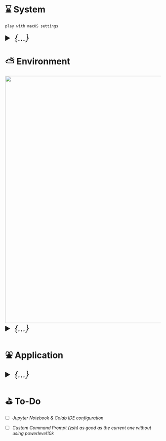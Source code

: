

# &#x231b; System
```
play with macOS settings
```
<details>
    <summary style="font-size: 2em;"><i>{...}</i></summary>


### &#x2460; Display 
**+ scale**
```
choose sacle -> more space -> night shift 
```
**+ as host machine**
```
-> advanced -> find prevent automatic sleeping on power adapter when the display is off
```
### &#x2461; Enable three finger drag
**+ accessibility:** 
```
1) pointer control -> trackpad options -> enable dragging -> three finger drag
2) display -> reduce motion (enable)
```
### &#x2462; Unnecessary apps
**+ left with:** 
```
1) finder 
    + open finder 
    + go to view -> Show Path bar -> Show Status bar
    + ctrl + click the icon on the path bar for copying the path
2) safari 
3) system preference
```
### &#x2463; Desktop & Dock
**+ hide dock:** 
```
1) set it automatically show -> Dock size & Magnification
2) position it on anywhere other than bottom
3) go to the bottom for hot corner, setup screen saver
4) mission control (bottom) 
    + displays have separate spaces --> enable (for monitor to act like individual display)
    + automatically rearrange spaces based on most use --> disable (no idea)
```

### &#x2464; Control Center
**+ Accessibility Shortcuts**
```
1) show in Control Center, not in the menu bar
2) play with it 
```
**+ scroll down spotlight**
```
don't show in the Menu Bar
```
### &#x2465; Mouse
**+ replaced by some mouse app later**
```
Accessibility -> Zoom Option -> Hover text

hover
1) Text 32pt 
2) Text font 
3) Activation modifier Option/Alt 
4) Play with color
```
### &#x2466; Arrange Launchpad
**{move unused app into one folder}**

### &#x2467; Appearance
**+ highlight color**
```
1) set favorite highlight color and accent color (usually purple)
2) set appearance to auto
```

### &#x2468; Keyboard
**+ keyboard**
```
*1) cursor smoothness (make hjkl moving smooth inside nvim)
    + increase key repeat rate to the fastest 
    + drag Delay until repeat to the shortest


2) add Unicode Hex Input (optional)
    - ∀: option + 2200
    - ∃: option + 2203
    - ¬: option + 00ac 
    - ∧: option + 2227 


3) fn (do nothing)
```


**+ input source**
```
1) add pinyin 

2) do not check "Use the CAPSLOCK key to switch to and from U.S."
```



### &#x2469; Keyboard Shortcuts

**+ General Shortcuts**
```
• Increase Indent (IDE): cmd + ] 
• Decrease Indent (IDE): cmd + [
• Move the cursor one word forward: Option + Right Arrow
• Move the cursor one word backwad: Option + Left Arrow

• Find Path: open finder => cmd + shift + g
```


**+ Mission Control (for no touchpad situation)**
```
• mission Control                       --> ctrl + up
• show notification center              --> ctrl + left
• application windows                   --> cmd + down
• show desktop                          --> ctrl + right
• move left a space                     --> cmd + left
• move right a space                    --> cmd + right
```
**+ Launchpad**
```
• turn Dock Hiding on/off               --> option + cmd + D
• show Launchpad                        --> ctrl + down
```
**+ Spotlight**
```
• uncheck both
```
**+ App Shortcut**
```
click "+"
Add shortcuts for the following apps (setup alacritty later)

-------------
| Alacritty |
-------------
    • Hide alacritty                    --> shift + cmd + alt + h

----------
| Safari |
----------
    • Show Favorites Bar                --> ctrl + f
    • Hide Favorites Bar                --> ctrl + f

----------
| Chrome |
----------
    • Always Show Bookmarks Bar         --> ctrl + f
    • Reopen Closed Tab                 --> cmd + ctrl + z

----------
| global |
----------
    • Open Location...                  --> ctrl + l
    • New Window                        --> cmd + shift + n
    • Tile Window to Left of Screen     --> ctrl + `
    • Print...                          --> ctrl + cmd + p
    • Open File...                      --> shfit + cmd + o
    • Minimize                          --> ctrl + cmd + option + M

-----------------
| shortcut tips |
-----------------
    • command + shift leftArrow
    • 

[how to restore minimized one ? don't ask me]
```
### &#x246a; Safari
**+ Preference:**
```
1) Privacy -> uncheck website tracking for enabling cookie
2) Tabs -> Compact
3) Extension -> download PocketTube: YouTube Subscription Manager (App Store)
```
### &#x246b; Notes App 
```
make use of this app 
1) Note -> Setting -> Adjust Font size 
2) ...
```
### &#x246c; Reminder App 
```
make use of this app as well
```
### &#x246d; Modified notification window
```
1) Weather: remember to set temperature to Celsius (multiple regions added)
```

### &#x246e; Install [Alfred](https://www.alfredapp.com)
**{...}**

</details>




# &#x26c5; Environment

<img src="./nvim/dashboard.png" width=800>

<details>
    <summary style="font-size: 2em;"><i>{...}</i></summary>

### &#x25cd; Zen Tree 
```
$ cd ~
$ git clone "https://github.com/"your_username"/env.git"
$ mv env .config                                    # rename to .config directory 
$ mkdir "xxx"                                       # main directory 
$ cd "xxx"
$ mkdir blackhole society toKnow 
$ cd "yyy" 
$ mkdir Cok Projects zzz
                                                    Users
                                                      |
                                                      |
                                   ----------------------------------------
                                   |                                      |
                                   |                                      |
                                 "xxx"                                 .config
                                   |                                      |
                                   |                                      |  
                    -------------------------------       ---------------------------------
                    |              |              |       |               |               |
                    |              |              |       |               |               |
                  "yyy"        blackhole       society   nvim           tmux             etc
                    |                                     |               |               |
                    |                                     ----------------------------------
    ----------------------------------                    ----------------------------------
    |               |                |                                | | ... |  
    |               |                |
   Cok           Projects           ...
```

### ➊  Install Xcode tool
```shell
xcode-select --install
```

### ➋  Install Homebrew 
&#x23f5; *homebrew from [source](https://brew.sh)*
```shell
(+) $HOME=/Users/your_username

echo '# homebrew' >> $HOME/.zprofile 
echo 'eval "$(/opt/homebrew/bin/brew shellenv)"' >> $HOME/.zprofile
eval "$(/opt/homebrew/bin/brew shellenv)"
```


&#x23f5; *homebrew proxy setting*
```shell
echo 'export ALL_PROXY=socks5://127.0.0.1:your_port' > ~/.brew_proxy
echo 'source ~/.brew_proxy' >> ~/.zprofile
source ~/.zprofile
```


&#x23f5; *basic commands with brew*
```shell
brew install xxx
brew uninstall/remove xxx
```

<details>
  <summary><i>Install Homebrew Using Mirror (collapsed)</i></summary>

*1) for users having trouble accessing brew.sh, e.g. users in China* <br>
```shell
>> cd /opt 
>> sudo mkdir homebrew 
>> sudo chown -R $(whoami):admin /opt/homebrew 
>> git clone https://mirrors.tuna.tsinghua.edu.cn/git/homebrew/brew.git /opt/homebrew
>> echo 'eval "$(/opt/homebrew/bin/brew shellenv)"' >> ~/.zprofile
(this surpress default apple git, already in zsh/)>> echo "export PATH=/opt/homebrew/bin:$PATH" ~/.zprofile
```
</details>

### ➌  Terminal Emulator
&#x23f5; *[alacritty.toml](./alacritty/alacritty.toml)*
```shell
brew install --cask alacritty
```

&#x23f5; *modify shortcut really quick*
```
1) open / 
2) drag disk and user to the side bar of finder
3) replace hide alacritty command "cmd+h" in shortcut
```

### ➍  Karabiner (virtual keyboard)
&#x23f5; *install karabiner*
```shell
brew install karabiner-elements --cask
```

&#x23f5; *Use Karabiner-Elements for key-mapping*
```
1) Click and open TWO KARABINERs for accessbility in input source inside privacy
    • allow app 
    • target decide: usually I choose for all device 
    • choose whatever you want 
    • for all devices: add item 
    • map "caps_lock" to "left_control"

2) Mapping website: https://ke-complex-modifications.pqrs.org/
    • Vi style arrow
    • click import 
    • import 
    • ok 
    • enable (only enable command + hjkl)
    • is command not control anymore

3) Search for any other combination you want
   {...}

4) Custom Rule 
    • open finder => cmd + shift + g: ~/.config/karabiner/assets/complex_modifications
```
  
### ➎  Nerd Font
&#x23f5; *go to [nerdfont](https://github.com/ryanoasis/nerd-fonts)*
```
1) patched-fonts folder
2) each font folder will have their font appearance inside, probably
3) fonts I like:
	- Monofur Nerd Font
	- Ubuntu (but its NerdFont version doesn't seem to compatible with macOS)

ex).
• Chosen_Font_Name => Light => complete
• Code New Roman Nerd Font Complete.otf 
• Download
• open the .otf file
• click install
• next go to font book looking for it
• do the italic one as well

• few selections: Monofur Nerd Font, CodeNewRoman(light is better), SourceCodePro, etc
```

&#x23f5; *patch your own font with nerdfont [patcher](https://github.com/ryanoasis/nerd-fonts/blob/master/font-patcher)*
```
1) go to nerdfont github, see option 9: Patch Your Own Font 
2) install dependencies: 
>> brew install fontforge

3) download archive scripts provided 
4) go into the nerdfont patcher diretory and execute the font-patcher script
>> fontforge -script font-patcher "/path/to/a-single-.ttf-or.otf"
```

&#x23f5; *[font-collections](./fonts/)*
```
still missing some icon even after patched, look into it later
```


### ➏  Necessity

<details>
    <summary><i>Git (collapsed)</i></summary>

`Personal Access Tokens:` *github --> settings --> developers setting --> token* <br> 
[`.gitignore`](https://www.toptal.com/developers/gitignore): *ignore file generation*

```

0) connect github with proxy
>> git config --global http.proxy http://127.0.0.1:{port}       // set with a port
>> git config --global --unset http.proxy                       // unset to disable


1) Intialize/Create Local Repo
------------------------------------------------------------------------------------
>> cd "any_directory"
>> git init                                                     // create .git 
>> git status                                                   // check branch



2) Connect Local Repo with Remote (github)
------------------------------------------------------------------------------------------------
>> git config --global user.name "github_account_name"                      // setup username
>> git config --global user.email "email_asscoiated_with_github@xxx.com"    // setup user.email
>> git config -l                                                            // check both
>> cd "xxx"
>> git branch -M main                                                       // name branch "main"
>> git remote add origin https://github.com/user_name/repo_name.git         // add remote repo
>> git remote -v                                                            // list remote repo
>> git remote set-url origin https://github.com/user_name/repo_name.git     // change remote repo
>> git config --global credential.helper store                              // if no token pop up




3) Add, Commit, Check, Pull/Push 
------------------------------------------------------------------------------------
(add)
>> git add filename.xxx                               // add single changed file
>> git add .                                          // add all changed files

(commit)
>> git commit -m "commit message"                     // describe what you changed 
>> git status                                         // check current status
>> git reset --soft HEAD~                             // undo all commit
>> git reset --hard HEAD~1                            // same, and no change kept
>> git reset --hard <git log grab SHA>                // reset to specific commit

(check)
>> git log                                            // check passed commit 
>> git log -p                                         // check detailed commit
>> git show 5eba8ab3b718a6ab6610186be934ba214e228a58  // check commit with hash
>> git diff                                           // show all modified

(pull/push)
>> git pull origin main                               // pull from remote main branch
>> git push -u origin main                            // -u: for "--set-upstream"
                                                      // main is the <branch_name>
>> git push <remote-name> <branch-name>               // other branch aside from main
>> git push origin other_branch                       // example
>> git push                                           // only have one main branch
>> git push --set-upstream origin main                // if not branch to track

(push latest one with unpush commit)
>> git log                                            // grab the log SHA 
>> git push origin <SHA>:branch --force-with-lease    // example 
>> git push origin abc123:main --force-with-lease     // cover all commits not push


(push with new token)
>> git config --global credential.helper osxkeychain  // clear old credential (OS diffs)
>> git push -u origin main

(explicitly set)
>> git remote set-url origin https://YOUR_NEW_TOKEN@github.com/your_acc/repo.git



4) large file
------------------------------------------------------------------------------------
>> brew install git-lfs                               // install LFS 
>> git lfs install                                    // enable through git 
>> git lfs track "video/interstallar.mp4"             // track the large file 
>> git add .gitattributes                             // only add once, lfs track will update it 
>> git add . & git commit -m "xx" 
>> git push

>> git lfs uninstall                                  // for large file only 
>> git rm --cached video/interstallar.mp4             
>> git filter-branch --force \                        // clear history
        --index-filter "git rm \ 
        --cached \ 
        --ignore-unmatch video/interstallar.mp4" \
        --prune-empty --tag-name-filter cat -- --all
>> git push origin --force --all                      // force update




5) Leave, Merge, Delete, Diverge/Converge, Rename Branch 
------------------------------------------------------------------------------------
(leave)
>> git checkout -b new_branch                         // -b: create new branchs 
>> git checkout                                       // leave current branch
>> git checkout main                                  // leave, and go to main
>> checkout branch_name                               // switch branch
>> git branch --list                                  // list all existing branches
>> git branch -a                                      // list all branch(local&remote) 
>> git branch -r                                      // list remote 
>> git push -u origin <new_branch>                    // push new branch to remote

(merge)
>> git checkout main                                  // leave the branch about to merge to main
>> git branch                                         // try, won't kill you
>> git merge gh-pages                                 // merge branch "gh-pages" to main
>> git push origin main                               // push all the new changes merged to main

(delete) 
>> git branch -d branch_name                          // first delete local branch
>> git push origin --delete branch_name               // delete remote branch as well

(diverge/converge)
'''
if you make changes directly through github(remote)
and make different changes in local repo at the same time 
will cause version conflict 
'''
>> git pull origin main                               // pull from remote branch main
>> git status 
>> git merge origin/branch_name                       // here branch_name = main

(rename)
>> git branch -m older_name new_name                  // rename local repo
>> git fetch origin 
>> git branch -u origin/new_name new_name 
>> git remote set-head origin -a
# change remote
>> repo -> settings -> under Code and automation -> click Branches -> rename
```
</details>


```shell
# install through homebrew
>> brew install git
>> git --version

# apple's git default, download env, so you have zsh/ 
# then export git path for replacing apple default git
>> echo 'export PATH="/opt/homebrew/bin:${PATH}"' >> $HOME/.config/zsh/zsh-exports
```

&#x23f5; *C++ compiler*
```shell
# many things depends on this gcc
>> brew install gcc
```

&#x23f5; *mongoDB: [server](https://www.mongodb.com/docs/manual/tutorial/install-mongodb-on-os-x/)* | *[compass](https://www.mongodb.com/try/download/atlascli) (choose ARM64 Platform)*
```shell
# install mongoDB server
>> brew tap mongodb/brew

# install community edition (refer to the official doc for versions)
>> brew install mongodb-community

# if run into error "brew services list"
>> brew update-reset
>> brew doctor
>> brew services list

# start for use
>> brew services start mongodb-community@7.0
>> brew services stop mongodb-community@7.0
>> mongosh  # for checking
```

&#x23f5; *Node.js: [macOS installer LTS version](https://bit.ly/nodenpm)*
```shell
# better to download prebuild version through website
>> node --version
>> npm --version
```


&#x23f5; *npm proxy*
```shell
# 1) Temporary for a single command
npm --proxy http://127.0.0.1:your_port install your-package


# 2) set/unset as needed
npm config set proxy http://127.0.0.1:7890
npm config set https-proxy http://127.0.0.1:7890
npm install  # do your installations
npm config delete proxy
npm config delete https-proxy


# 3) .npmrc
proxy=http://127.0.0.1:7890
https-proxy=http://127.0.0.1:7890
```


&#x23f5; *additional*
```shell
# for what?
brew install ripgrep

# print out structure of directory in terminal 
brew install tree
```


&#x23f5; *YouTube Video [`Download`](https://github.com/yt-dlp/yt-dlp)*
```shell 
>> brew install yt-dlp
>> ffmpeg

# basic download
>> yt-dlp "https://www.youtube.com/watch?v=8PsG3ycLx3o"

# setting up the resolution for downloading (less or equal than 4k if videos are available)
>> yt-dlp -f "bestvideo[height<=2160][ext=webm]+bestaudio[ext=m4a]/best[height<=2160]" --merge-output-format mp4 "<youtube url>"

# convert video to MPEG-4
>> ffmpeg -i <video1.mp4> -vcodec libx264 -acodec aac <video2.mp4>

# for some videos, if store differently on youtube, will download separate files (.m4a & webm), mannully convert 
>> ffmpeg -i "video_name.webm" -i "video_name.m4a" -c:v copy -c:a copy "video_name.mp4"

# convert video to audio file (e.g. mp4/mkv to mp3)
>> ffmpeg -i input.mkv -b:a 192K -vn output.mp3
```



&#x23f5; *Sound Player*
```shell
# play .wav file 
>> brew install sox 
>> sox /path/to/wav_file -d
```



&#x23f5; *Find IP Address*
```shell
# on linux/unix 
# find the inet value under 'wlp39s0', usually the last one
>> ifconfig
>> ip addr

# more straightforward way of checking the address
>> ifconfig | grep "inet "
```

&#x23f5; *Setup Static IP or DHCP*
```shell

```

&#x23f5; *SSH*

```shell
# check if ip-address exist in remote, if not then used jump host
>> nslookup 

# direct connection
>> ssh -i xxx_xxx.pem username@ip-address

# Need to change permission if using key file(.pem)
>> chmod 600 ~/.ssh/xxx_xxx.pem
>> ssh my-server

# local ssh config, read more: https://linux.die.net/man/5/ssh_config
>> vim ~/.ssh/config
---------------------------------------------------------
| Host lambda-server-1                                  |
|   HostName xxx.x.xxx.xx                               |
|   User ubuntu(or others)                              |
|   IdentityFile ~/.ssh/xxxxxx.pem                      |
|                                                       |
| Host lambda-server-2                                  |
|   HostName yyy.y.yyy.yy                               |
|   User ubuntu                                         |
|   IdentityFile ~/.ssh/yyyyyy.pem                      |
|                                                       |
| Host my-server                                        |
|   HostName zzz.zzz.z.zzz                              |
|   User my_username                                    |
---------------------------------------------------------
```
&#x23f5; *FileZilla Setup ([Jump Host](https://www.unixcloudfusion.in/2016/01/using-filezilla-to-connect-ec2-with.html))*

| Connection Type | Inputs |
| :------ | :-------: |
| normal connection | *Host - Username - Password - Port* |
| connect as jump host | *1) Settings > Generic Proxy > `Sock 5`* <br> *2) Proxy host: `127.0.0.1` - Proxy port: `8001`* |
| with private key(.pem) | *1) File - Site Manager - New Site* <br> *2) Protocol: select the `SFTP` one -> Host: `ip-address`* <br> *3) Logon Type: `Key File` -> User -> Location of key file* |


&#x23f5; *Remote Connection [FileZilla](https://filezilla-project.org)*
```
# SSH setup for remote login with .pem (keyfile)
1) unzip and put it into Application                                  
2) open FileZilla, click File on the top-left, select Site Manager... 
3) New site, name it                                                  
4) Protocol: select SFTP - SSH File Transfer Protocol                 
5) Host: Enter the specific ip address for remote server              
6) Logon Type: select Keyfile                                         
7) User: xxxx [xxxx@xxx.xxx.xxx.xxx]                                  
8) Browse your Keyfile                                                
9) connect                                                            
10) drag and draw                                                     
```


### ➐  Terminal Level
#### &#x260d; tmux
&#x23f5; *[tmux.conf](./tmux/tmux.conf)*
```shell
# configuration explained in .conf
>> brew install tmux

# checking if tmux is missing some color
# path variable needed to be setup first, and you have to be inside tmux session
>> tmux info | grep -e RGB -e Tc

# for tmux package manager to work in the tmux.conf 
# first need to download it 
>> git clone https://github.com/tmux-plugins/tpm ~/.tmux/plugins/tpm 
>> tmux
>> prefix + I       # for downloading necessary plugins
```

#### &#x260d; zsh
```
brew install zsh
```
&#x23f5; *Add the following command to **.zprofile***
```
# XDG
export XDG_CONFIG_HOME=$HOME/.config
export XDG_CACHE_HOME=$HOME/.cache
export XDG_DATA_HOME=$HOME/.local/share

# zsh config dir
export ZDOTDIR=$HOME/.config/zsh

# homebrew
eval "$(/opt/homebrew/bin/brew shellenv)"
```
&#x23f5; *Setup zsh Directory(or just download zsh/)*
```
# you can download all from env
>> cd ~/.config 
>> mkdir zsh 
>> touch .zshrc
```
&#x23f5; *Configure zsh Directory*
```
# powerlevel10k (before you know how to write your own prompt use this)

# path variables all setup within zsh/, just need to check path correstness
>> brew install powerlevel10k
# keep track of the installation path of powerlevel10k
>> echo "source '$(brew --prefix)/share/powerlevel10k/powerlevel10k.zsh-theme'" >> ~/.config/zsh/.zshrc
# "$(brew --prefix)" is basically where your homebrew lies "/opt/homebrew"
>> cd zsh 
>> git clone "...zsh_directory_in_github_repo..."
>> if the syntax highlighting and autocomplete not working, remove and reinstall
```

#### &#x260d; Neovim
[`my config`](./nvim/) | [`kickstart.nvim`](https://github.com/nvim-lua/kickstart.nvim)

```shell
>> brew install neovim
# remove cache, don't know why, I guess this make sure new config doesn't mixed with old ones
>> rm -rf ~/.local/share/nvim/

~/.config/nvim/
├── init.lua
├── lazy-lock.json
├── lua/
│   ├── "your_username"/
│   │   ├── core
│   │   │   ├── init.lua
│   │   │   ├── keymaps.lua
│   │   │   └── options.lua
│   │   └── plugins
│   │       ├── lsp/
│   │       ├── nvim-tree.lua
│   │       ├── ...(list of plugins config)
│   │       └── dashboard.lua
│   └── lazy.lua

# download all nvim/ setting, let Lazy & Mason do their job
# some lsp server require npm to be installed as dependency, so make sure install that first
>> :Lazy 
>> :Mason
```


&#x23f5; *Notes*
| Target  | Action    |
| :------ | :-------: |
| `/` | *match words for searching (n: next, N: previous)* |
| `:Open Buffer` | *- oepn file to buffer: `:e "path/to/file`* <br> *- new empty buffer: `<leader> + b`* |
| `:Lazy`  |  *Lazy Console UI*  |
| `:Lazy reload "some_file.nvim"` | *reload certain .nvim plugins to take effect(no path needed)* |
| `:Lazy sync` | *download all new plugins* |
| `:NvimTree` | *- toggle open/close: `ctrl + n`* <br> *- mark file: `m`* |
| `:Telescope` | *- all file: `<leader> f f`* <br> *- for only opened buffer: `<leader> f b`* |
| `:ColorizerToggle` | *cancel color preview from current buffer* |
| `:TSInstall python` | *- install new highlighters(name): `:TSInstall <name>`* <br> *- check installed syntax: `TSInstallInfo`* |
| `:Mason`  |  *Mason LSP Console UI*  |
| `:MasonUninstallAll`  |  *uninstall all lsp-server through mason*  |
| `:MasonInstall <name>` | *LSP plugin manager, if new plugins not listed, exit and reopen with vim* |
| `:I`  |  *Install the package under the cursor*  |
| `:u`  |  *Update the package under the cursor*  |
| `:U`  |  *Install all package under the cursor*  |
| `:X`  |  *Uninstall the package under the cursor*  |



#### &#x260d; Script
&#x23f5; *automate operation that are repetitive for your convenience, refer to my [`scripts`](./myScript/README.md)*
```
# original git operation
>> git add .
>> git commit -m "message"
>> git push (-u origin main)

# custom script wrapped up all three lines
>> gpush
```


#### &#x260d; Conda
&#x23f5; *miniconda (silicon difference)*
```
# for apple silicon (arm64)

# there seems to have a mamba environment preinstall in latest version
>> brew install miniforge 
>> conda init "$(basename "${SHELL}")"
(this conda init line basically adding the following)
# =========================
# >>> conda initialize >>>
# __conda_setup="$(...)"
# if ...
# ...
# fi ...
# unset __conda_setup
# <<< conda initialize <<<
# =========================
```

&#x23f5; *conda command notes*
```
# conda proxy problem
>> conda config --set ssl_verify false  # get around with ssl if you are behind proxy

# conda proxy necessary dependency
>> pip install 'httpx[socks]'

# create new env 
>> conda create -n myenv python=3.x     # python version 
>> conda create -n myenv scipy          # with sepcific package

# remove conda env 
>> conda remove --name myenv --all


# install jupyter
>> conda install -y jupyter


# export yml package list, will export all conda and pip installed ones
>> conda env export > environment.yml

# pip list, only pip install ones
>> pip freeze > requirements.txt    # export pip package separately
>> pip install -r requirements.txt  # install

# install packages using .yml in existing conda env 
--prune: this command remove dependencies that are no longer listed in the .yml file
--name myenv: sepcify which env to update
>> conda env update --name myenv --file xxx.yml --prune 

# when you update env using .yml file, few things to notice
1) comment the "name:" section in the .yml file, 
    - otherwise it will create another env if name is not the same as the current one
2) newer version will be overrided by older version 
    - in my case, if tensorflow is installed with python=3.10, and pytorch is 3.9 
    - then tensorflow will be removed after install pytorch using .yml file 
3) newer version is compatible with older version (mostly) 
    - install pytorch with python=3.9, then install tensorflow with python=3.10 if fine
```

&#x23f5; *pytorch*: [*official website*](https://pytorch.org) *or refer to* [*yaml file*](https://github.com/jeffheaton/app_deep_learning/blob/main/install/pytorch-install-aug-2023.ipynb)
```shell
# basic setup for pytorch conda in macOS
>> conda create -n env & conda activate env     # create new env
>> pip3 install torch torchvision torchaudio    # torch website, select stable/nightly version


# use mps 
>> conda env create -f torch-conda.yml 
================= .yml =================
name: [your-env-name]
channels:
  - pytorch
  - conda-forge
dependencies:
    - python=3.11
    - pip>=19.0
    - pytorch 
    - torchvision 
    - torchaudio
    - jupyter
    - scikit-learn
    - scipy
    - pandas
    - pandas-datareader
    - matplotlib
    - pillow
    - tqdm
    - requests
    - h5py
    - pyyaml
    - flask
    - boto3
    - ipykernel
    - pip:
        - bayesian-optimization
        - gym
        - kaggle
================= .yml =================

# connect to jupyter notebook
>> python -m ipykernel install --user --name torch --display-name "Python 3.10 (pytorch)"
>> jupyter notebook                             # test 

# macOS m-chip use MPS (Apple Metal for GPU), target MPS for training.
>> has_mps = getattr(torch, 'has_mps', False)
>> device = "mps" if getattr(torch, 'has_mps', False) \
else "gpu" if torch.cuda.is_available() else "cpu"
```

&#x23f5; *python test* <br>
```python
import torch
import math

# this ensures that the current MacOS version is at least 12.3+
print(torch.backends.mps.is_available())
# this ensures that the current current PyTorch installation was built with MPS activated.
print(torch.backends.mps.is_built())
```

&#x23f5; *how to remove ipykernel name*
```
# check kernel list 
>> jupyter kernelspec list 
>> jupyter kernelspec uninstall kernel_name
```

&#x23f5; *Tensorflow: [here](https://github.com/jeffheaton/t81_558_deep_learning/tree/master/install)*
```
>> cd ~/anywhere-yml-for-installation

# go to base environment 
>> conda install -y jupyter 
>> conda deactivate 
>> conda env create -f tensorflow-apple-metal.yml -n tensorflow
>> conda info -e 
>> conda activate tensorflow
>> python -m ipykernel install --user --name tensorflow --display-name "Python 3.10 (tf)"
>> jupyter notebook

# check 
>> tf.config.list_physical_devices('GPU')
```

#### &#x260d; Aerospace Tiling Window Manager 
[tutorial_link](https://www.youtube.com/watch?v=-FoWClVHG5g)
[latent_space_visualization](https://www.youtube.com/watch?v=o_cAOa5fMhE)

#### &#x260d; C++
&#x23f5; *Compile .cpp file and run*
```
# full command 
>> g++ -Wall -std=c++20 xxx.cpp -o run && ./run

# compiler:                  g++
# warnings:                  -Wall
# C++ version:               std=c++20
# program to compile:        xxx.cpp
# name your compiled file:   -o run
# run compiled file:         ./run
```

&#x23f5; *Check a GLIBCXX*
```
# 1) if you know the file 
>> strings /usr/lib64/libstdc++.so.6 | grep GLIBCXX 

# 2) check globally 
>> strings $(g++ -print-file-name=libstdc++.so) | grep GLIBCXX 

# 3) check the path to the 'libstdc++.so' library that was used to compile 'my_program'
>> ldd my_program | grep libstdc++
```

&#x23f5; *SFML Library*
```
brew install sfml
brew info sfml

# find the where sfml folder has beedn downloaded
# aside from the usual command, two path need to sepcify
# where is SFML package (I)
# where is the necessary libraries (L)
```
&#x23f5; *Compile SFML (a bit messy)*
```
>> g++ test.cpp -Wall -I/[1] -o run -L/[2] -lsfml-graphics -lsfml-window -lsfml-system

# [1]: opt/homebrew/Cellar/sfml/2.5.1_1/include
# [2]: opt/homebrew/Cellar/sfml/2.5.1_1/lib
# [?]: you can try build with source, and save the package to somewhere with less name
```
   
#### &#x260d; Java
&#x23f5; *Download java env*
```
# 1. Java (JDK): https://java.com/en/download/help/develop.html
# 2. Java SE Development Kit: https://www.oracle.com/java/technologies/downloads/
# 3. restart terminal
    
>> javac file.java
>> java file
```

#### &#x260d; VimTex

&#x23f5; *VimTex [repo](https://github.com/lervag/vimtex)* <br>
```
# compiler is needed, but you don't have to install the whole MaxTex
# ------------------------------------------------------------------

# option that I had tried
>> brew install --cask mactex-no-gui

# other option
>> brew install --cask basictex

# also inside plugin.lua 
>> use 'lervag/vimtex'
```
&#x23f5; *check if successfully installed*
```
>> latexmk 
>> pdflatex
```

&#x23f5; *generate pdf through command line*
```
>> pdflatex xxx.tex 
```
&#x23f5; *inside .tex file*
```
:echo g:vimtex_view_enabled
```
&#x23f5; *PDF preview plugin* <br>
&#x23f5; *add the configuration to VimTex.lua setting skim as default preview app*
```
>> brew install --cask skim
>> echo "vim.g['vimtex_view_method'] = 'skim'" >> ~/.config/.../VimTex.lua
```
&#x23f5; *[mapping shortcut](https://www.ejmastnak.com/tutorials/vim-latex/vimtex.html#options)*
```
[normal mode]:
--------------
dse: Delete surrounding environments(\begin{} and \end{}

cse: Change surrounding environments(change what's in bracket)

..map them with alacritty..
```

&#x23f5; *basic command*
```
# compile .tex file to pdf -> mapped with <leader>r
:VimtexCompile

# 
:
```


### ➑  Fun Stuff

&#x23f5; *LSCOLORS*
```
echo '\n# customize LS-colors (directory) https://geoff.greer.fm/lscolors/' \ 
>> ~/.config/zsh/.zshrc 
echo '# green & unbold' >> ~/.config/zsh/.zshrc 
echo 'export LSCOLORS=cxfxexdxbxegedabagacac' >> ~/.config/zsh/.zshrc
```

&#x23f5; *openssl*
```
>> brew install openssl

# sometimes openssl@3, follow the tips output from the terminal shell
# mostly, the terminal output will prompt you to set path variable

echo 'export PATH="/opt/homebrew/opt/openssl@3/bin:$PATH"' >> ~/.config/zsh/.zshrc
echo 'export LDFLAGS="-L/opt/homebrew/opt/openssl@3/lib"' >> ~/.config/zsh/.zshrc
echo 'export CPPFLAGS="-I/opt/homebrew/opt/openssl@3/include"' >> ~/.config/zsh/.zshrc
```
&#x23f5; *MacOS control -> [drag windows without titlebar](https://www.mackungfu.org/UsabilityhackClickdraganywhereinmacOSwindowstomovethem)*
```
# enable
>> defaults write -g NSWindowShouldDragOnGesture -bool true
>> exit

# disable
>> defaults delete -g NSWindowShouldDragOnGesture
```

&#x23f5; *for fun*
```
brew install numi --cask
brew install keycastr --cask
brew install cmatrix
sudo npm install -g mapscii      # require node.js installed
brew install cointop
brew install bpytop 
brew tap teamookla/speedtest
brew update
brew install speedtest --force 
brew uninstall speedtest --force
```

<details>
    <summary><i>Ubuntu Keymap (collapsed)</i></summary>


*• gnome-desktop*
```shell
sudo apt install gnome-tweak
```
*• tweak-tool* 
```
# search for tweak, open it 
1) Startup Applications
    + Caffeine indicator 
2) Top Bar 
    + Weekday 
    + Date 
3) Keyboard & Mouse 
    + Show Extended Input Sources ? 
    + Mouse 
        > Pointer Location 
        > Middle Click Paste 
    + Touchpad 
        > Disable While Typing 
    + Mouse Click Emulation 
        > Fingers 
    + Additional Layout Option 
        > Caps Lock Behavior: ...
        > Ctrl Position
            - Caps Lock as Ctrl
            - (you can move between tabs using capslock + key1...9)
        > Alt and Win behavior 
            - Meta is mapped to win (disable super for search)
    + Enable Emacs input (======== not perfect, better to use vim-style moving like karabiner =======)
        > Ctrl+a: to move the cursor to the beginning of the line
        > Ctrl+e: to move the cursor to the end of the line
        > Ctrl+k: to cut the text from the cursor to the end of the line
        > Ctrl+y/v: to paste the most recently cut text
        > Ctrl+p: (previous) and `Ctrl+N` (next) to navigate up and down in history or suggestions
        > Ctrl+b: to move the cursor back one character
        > Ctrl+f: to move the cursor forward one character
        > Ctrl+d: to delete the character under the cursor
        > Ctrl+h: to delete the character before the cursor
    - lose some shortcut once Emacs input enable (you have to do it by hand)
        > ctrl + a: select all, still work on page level or folder level, just doesn't work for text-input level
            >> but text-level select all could be replaced by Super + A
        > ctrl + w: can't close tab is on text/typing
    + still missing two shortcut, move a line up and down globally like karabiner does

# Find something like xbindkeys, or find out why xbindkeys is not working

# Open setting |- Keyboard |- View and Customize Shortcuts 
1) Accessibility
    ( don't know why, but zoom in and zoom out could use ctrl+= & ctrl+-)
    + Zoom in: Disabled 
    + Zoom out: Disabled
2) Launchers 
    + Home folder: Alt+Super+H
    + Launch terminal: Alt+Super+T
    + Launch web browser: Alt+Super+B
    + Setting: Alt+Super+S
3) Navigation
    + Hide all normal windows: Disabled
4) System 
    + Focus the active notification: Disabled (leave super + N)
    + Show the notification list: Disabled (leave super + M and super + V)
    + Restore the keyboard shortcuts: Disabled (avoid miss type)
    + Show the overview: Super + Space (it's like Alfred)
    + Lock Screen: Alt + L 
    + Show all application: Alt + A
5) Windows 
    + Hide window: Disabled (free Super + H)
    + Navigation between tabs in browser or tmux, we usually used Command + 1/2/3/... or Super + 1/2/3/...
        > disable it gnome-wise 
            # in ubuntu, Super + num were mapped to switch between applications in the dock order, 
            # disable it gnome-wise using "gsettings"
            # "N" represent the number you want to unbind, in ubuntu's case, you have to unbind 0-9 separately
            >> "gsettings set org.gnome.shell.keybindings switch-to-application-N []"
            >> gsettings set org.gnome.shell.keybindings switch-to-application-0 []
            >> gsettings set org.gnome.shell.keybindings switch-to-application-1 []
            ...
        > However, for browser you can use ctrl + numbers to navigate. For tmux tabs, map Ctrl to use them in alacritty is also a solution (below)

# alacritty 
    + key_bindings
        > setup copy and paste with super key in alacritty 
            # copy 
            - { key: C mods: Super, action: Copy }
            # paste 
            - { key: V mods: Super, action: Paste }
            # remember to use ctrl + c/v outside of alacritty, ctrl + t for new tabs or something
        > change all tmux binding from using Command to Super
            # split pane left and right
            - { key: M, mods: Super, chars: "\x01\x4d" }          
            # split pane top and down
            - { key: B, mods: Super, chars: "\x01\x42" }
            # save neovim 
            - { key: S, mods: Super, chars: "\x1b\x3a\x77\x0a" }
            # rename current session
            - { key: R, mods: Super, chars: "\x01\x24" }
            # new tmux window 
            - { key: T, mods: Super, chars: "\x01\x63" }
            # detach current session 
            - { key: D, mods: Super, chars: "\x01\x64" }
            # select a tmux session to attach while inside tmux (p stands for preview): original command prefix + w 
            # disable Super + P in Ubuntu's default binding: 
            # >> gsettings set org.gnome.mutter.keybindings switch-monitor "['']"
            # re-enable:
            # >> gsettings set org.gnome.mutter.keybindings switch-monitor "['<Super>p']"
            - { key: P, mods: Super, chars: "x01\x77" }
            # select window 1-9 
            - { key: Key1, mods: Control, chars: "\x01\x31" }
            - { key: Key2, mods: Control, chars: "\x01\x32" }
            - ...

        > option will be considered as Alt, so you need to remove other minor keybind used Alt 
            # comment out
            - { key: D, mods: Option, chars: "\x64\x73\x65" }
            # comment out
            - { key: C, mods: Option, chars: "\x63\x73\x65" }

# enable Emacs input (untested)
    + navigation mapping
        > Super + a = Home key 
        > Super + e = End key 
        > Super + h = Ctrl + leftarrow
        > Super + j = Ctrl + Downarrow
        > Super + k = Ctrl + Uparrow
        > Super + l = Ctrl + rightarrow
```


</details>



</details>


# &#x26f2; Application

<details>
    <summary style="font-size: 2em;"><i>{...}</i></summary>

### &#x260d; Download
*[QuickTime Player](https://www.youtube.com/watch?v=LSmM5FXzVBg)*
```
[OK] chrome
[OK] zoom.us
[OK] notability
[OK] movist
[?] cursor Pro
[?] xcode (app store)
[?] The Unarchiver (app store)
[?] parallels
[?] blender
[?] Unzip One
```

### &#x260d; vscode

&#x23f5; *settings*
```
@ Open Settings (cmd+,) 
======================================
1) Font Family: SauceCodePro Nerd Font
2) Font Size: 13
3) Cursor Style: underline

@ theme
1) Tokyo Night*
2) Monokai Pro 
3) Nord
======================================
```


&#x23f5; *shortcuts* | link: [[1]](https://michaelychen.medium.com/my-experience-using-vim-keybindings-in-vscode-ea6d335aa155)
[[2]](https://www.youtube.com/watch?v=H2gvHxC9gFY)
[[3]](https://www.youtube.com/watch?v=fJEbVCrEMSE)
[[4]](https://www.youtube.com/watch?v=Ljv1ejQQk-U)
[[5]](https://www.youtube.com/watch?v=zwyHmFxeJtg)
```
# vscode => View => Command Palette...  => macos shortcuts
@ Command Palette                       --> cmd + shift + p
@ keyboard shortcuts                    --> bottom left setting icon  
                                        ==> click top-right corner file icon to open "keybindings.json"
                                        ==> also find "~/Library/Application Support/Code/User/keybindings.json"

# Basic (Search in Command Palette)
===================================
• close command palette                 --> [ESC]
• Open File/Folder                      --> cmd + o
• Open Recent                           --> cmd + r
• Run Python File                       --> cmd + enter
• Toggle Side Bar                       --> cmd + b
• New File                              --> cmd + n
• Delete File in toggle bar             --> cmd + delete
• Toggle Terminal                       --> ctrl + t

# navigation (j and k is used for switching focus, better to use one key)
=========================================================================
• resize terminal left                  --> ctrl + shift + h
• resize terminal down                  --> ctrl + shift + j
• resize terminal up                    --> ctrl + shift + k 
• resize terminal right                 --> ctrl + shift + l
• navigate editor group                 --> { 
                                                "key": "ctrl+1", 
                                                "command": "workbench.action.focusFirstEditorGroup"
                                            },
• navigate tabs (1,2,3,n)               --> { 
                                                "key": "cmd+1", 
                                                "command": "workbench.action.openEditorAtIndex1" 
                                            },
• focus on terminal                     --> {
                                                "key": "ctrl+j",
                                                "command": "workbench.action.terminal.focus"
                                            },
• focus on editor                       --> {
                                                "key": "ctrl+k",
                                                "command": "workbench.action.focusActiveEditorGroup",
                                                "when": "terminalFocus" 
                                            }

# connection 
============
• Remote-SSH: Connect to Host...        --> ctrl + shift + c
```


&#x23f5; *extension* | [theme](https://www.youtube.com/watch?v=tUUI5hKw0DQ) 
| [ssh](https://support.cs.wwu.edu/home/survival_guide/tools/VSCode_Jump.html) 
| [vim](https://www.youtube.com/watch?v=ShfVJ04RHmw) 
| [turnoff](https://www.youtube.com/watch?v=fmzVJ0Wt29I)
```
# "Remote - SSH" Extension
# =========================
# 1) Command Palette -> ssh -> + Add New SSH Host.. -> open /Users/mikiyax/.ssh/config
# 2) Connect to HOST through a jump host, or you can't connect jump host solely
Host Jump-Host
    Hostname xxx.xx.xxx.com
    Port 22
    User xxx
    ForwardX11 yes
    ForwardX11Trusted yes
  
Host Destination-Host
    HostName xxx.xxxxxxx.xxx.com
    Port 22
    User xxxxxx
    ForwardX11 yes
    ForwardX11Trusted yes
    ProxyJump Jump-Host

Host Use-key 
    HostName 11.111.111.111 
    User xxxx 
    IdentityFile ~/.ssh/xxx.pem


# Markdown Preview 
# ================= 
# 1) built-in 
# 2) open .md file, and look for the unique icon on the top right beside run icon
```


### &#x260d; Window Management 
&#x23f5; *install [Amethyst](https://github.com/ianyh/Amethyst) and enable accessibility features*
```
brew install --cask amethyst
```
&#x23f5; *preference setting*
```
1) Floating --> choose automatically float all applications except those listed
    + Alacritty
    + Google Chrome
    + Notability
    + Safari
    + Preview (MacOS pdf)
    + Skim
    + ...

2) Mouse
    + check resize windows using mouse
    + check swap windows using mouse

3) Layouts
    + add 3 Column Middle

4) General 
    + window margins enable 
        • 15px 
    + smart window enable 
    + screen padding 
        • all set to 10px for now

5) Shortcut (farthest-left window is the main pane by default) 
    + shrink main pane:                                     --> control + shift + H
    + expand main pane:                                     --> control + shift + L 
    + move focus to main window:                            --> control + shift + M
    + move focus counter clockwise:                         --> control + shift + k
    + move focus clockwise:                                 --> control + shift + J 
    + swap the focused window with main window:             --> control + shift + enter
    + swap focused window to counter clockwise:             --> control + option + shift + K
    + swap focused window to clockwise:                     --> control + option + shift + J
    + swap focused window to counter clockwise screen:      --> control + option + shift + H
    + swap focused window to clockwise screen:              --> control + option + shift + L
    + select main layout(currently is 3columns):            --> control + option + cmd + M
    + select Column Layout:                                 --> control + option + shift + N
    + select Row Layout:                                    --> control + option + shift + B
    + relauch Amethyst                                      --> control + option + cmd + Z
    + ...more to setup...(throw screen n, focus screen n)   --> for now just use mouse

6) different screen/desktop could have different layouyt (I guess, not certain)
    >> go to the long vertical one, and use shortcut to setup the Row Layout
    >> it's just need to manually specify each time
```

</details>


# &#x26f3; To-Do 
- [ ] *Jupyter Notebook & Colab IDE configuration*
- [ ] *Custom Command Prompt (zsh) as good as the current one without using powerlevel10k*




